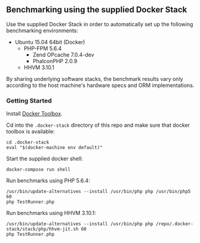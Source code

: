 ## Benchmarking using the supplied Docker Stack

Use the supplied Docker Stack in order to automatically set up the following benchmarking environments:

* Ubuntu 15.04 64bit (Docker)
  * PHP-FPM 5.6.4
    * Zend OPcache 7.0.4-dev
    * PhalconPHP 2.0.9
  * HHVM 3.10.1

By sharing underlying software stacks, the benchmark results vary only according to the host machine's hardware specs and ORM implementations.

### Getting Started

Install [Docker Toolbox](https://www.docker.com/docker-toolbox).

Cd into the `.docker-stack` directory of this repo and make sure that docker toolbox is available:
```
cd .docker-stack
eval "$(docker-machine env default)"
```

Start the supplied docker shell:
```
docker-compose run shell
```

Run benchmarks using PHP 5.6.4:
```
/usr/bin/update-alternatives --install /usr/bin/php php /usr/bin/php5 60
php TestRunner.php
```

Run benchmarks using HHVM 3.10.1:
```
/usr/bin/update-alternatives --install /usr/bin/php php /repo/.docker-stack/stack/php/hhvm-jit.sh 60
php TestRunner.php
```

